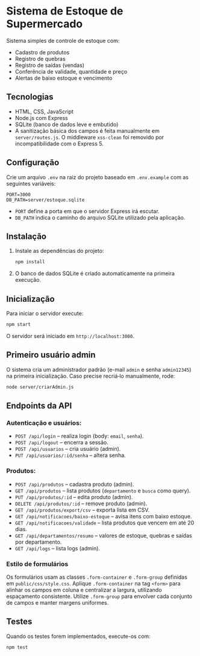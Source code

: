 # Sistema de Estoque de Supermercado

Sistema simples de controle de estoque com:
- Cadastro de produtos
- Registro de quebras
- Registro de saídas (vendas)
- Conferência de validade, quantidade e preço
- Alertas de baixo estoque e vencimento

## Tecnologias
- HTML, CSS, JavaScript
- Node.js com Express
- SQLite (banco de dados leve e embutido)
- A sanitização básica dos campos é feita manualmente em `server/routes.js`. O middleware `xss-clean` foi removido por incompatibilidade com o Express 5.

## Configuração

Crie um arquivo `.env` na raiz do projeto baseado em `.env.example` com as seguintes variáveis:

```
PORT=3000
DB_PATH=server/estoque.sqlite
```

- `PORT` define a porta em que o servidor Express irá escutar.
- `DB_PATH` indica o caminho do arquivo SQLite utilizado pela aplicação.

## Instalação

1. Instale as dependências do projeto:

   ```bash
   npm install
   ```

2. O banco de dados SQLite é criado automaticamente na primeira execução.

## Inicialização

Para iniciar o servidor execute:

```bash
npm start
```

O servidor será iniciado em `http://localhost:3000`.

## Primeiro usuário admin

O sistema cria um administrador padrão (e-mail `admin` e senha `admin12345`) na
primeira inicialização. Caso precise recriá‑lo manualmente, rode:

```bash
node server/criarAdmin.js
```

## Endpoints da API

### Autenticação e usuários:

- `POST /api/login` – realiza login (body: `email`, `senha`).
- `POST /api/logout` – encerra a sessão.
- `POST /api/usuarios` – cria usuário (admin).
- `PUT /api/usuarios/:id/senha` – altera senha.

### Produtos:

- `POST /api/produtos` – cadastra produto (admin).
- `GET /api/produtos` – lista produtos (`departamento` e `busca` como query).
- `PUT /api/produtos/:id` – edita produto (admin).
- `DELETE /api/produtos/:id` – remove produto (admin).
- `GET /api/produtos/export/csv` – exporta lista em CSV.
- `GET /api/notificacoes/baixo-estoque` – avisa itens com baixo estoque.
- `GET /api/notificacoes/validade` – lista produtos que vencem em até 20 dias.
- `GET /api/departamentos/resumo` – valores de estoque, quebras e saídas por departamento.
- `GET /api/logs` – lista logs (admin).

### Estilo de formulários

Os formulários usam as classes `.form-container` e `.form-group` definidas em
`public/css/style.css`. Aplique `.form-container` na tag `<form>` para alinhar os
campos em coluna e centralizar a largura, utilizando espaçamento consistente.
Utilize `.form-group` para envolver cada conjunto de campos e manter margens
uniformes.

## Testes

Quando os testes forem implementados, execute-os com:

```bash
npm test
```
